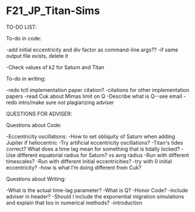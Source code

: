 # F21_JP_Titan-Sims
 
TO-DO LIST:

To-do in code:

-add initial eccentricity and div factor as command-line args??
-if same output file exists, delete it

-Check values of k2 for Saturn and Titan

To-do in writing:

-redo tctl implementation paper citation?
-citations for other implementation papers
-read Cuk about Mimas limit on Q
-Describe what is Q--see email
-redo intro/make sure not plagiarizing adviser


QUESTIONS FOR ADVISER:

Questions about Code:

-Eccentricity oscillations:
    -How to set obliquity of Saturn when adding Jupiter if heliocentric
    -Try artificial eccentricity oscillations?
-Titan's tides correct? What does a time lag mean for something that is tidally locked?
-Use different equatorial radius for Saturn? vs avrg radius
-Run with different timescales?
-Run with different initial eccentricities?
-try with 0 initial eccentricity?
-how is what I’m doing different from Cuk?

Questions about Writing:

-What is the actual time-lag parameter?
-What is Q?
-Honor Code?
-include adviser in header?
-Should I include the exponential migration simulations and explain that too in numerical methods?
-introduction




